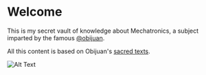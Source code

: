 # Welcome

This is my secret vault of knowledge about Mechatronics, a subject imparted by the famous [@obijuan](https://www.github.com/obijuan).

All this content is based on Obijuan's [sacred texts](https://github.com/myTeachingURJC/Mecatronica). 

![Alt Text](https://media.tenor.com/iy9ruW7jrbkAAAAC/star-wars-luke-skywalker.gif)
